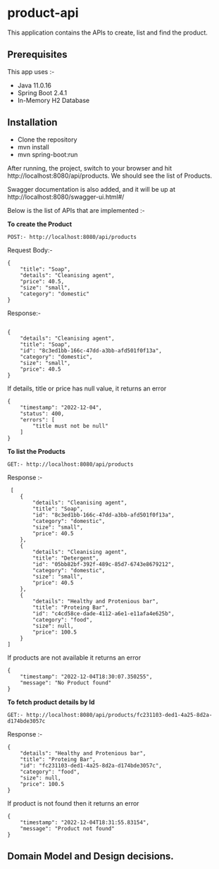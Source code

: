 # product-api
This application contains the APIs to create, list and find the product.

## Prerequisites
This app uses :-

- Java 11.0.16
- Spring Boot 2.4.1
- In-Memory H2 Database

## Installation

- Clone the repository
- mvn install
- mvn spring-boot:run

After running, the project, switch to your browser and hit 
http://localhost:8080/api/products. We should see the list of Products.

Swagger documentation is also added, and it will be up at http://localhost:8080/swagger-ui.html#/

Below is the list of APIs that are implemented :-

**To create the Product**

`POST:- http://localhost:8080/api/products`

Request Body:- 

```
{
    "title": "Soap",
    "details": "Cleanising agent",
    "price": 40.5,
    "size": "small",
    "category": "domestic"
}

```

Response:- 

```

{
    "details": "Cleanising agent",
    "title": "Soap",
    "id": "8c3ed1bb-166c-47dd-a3bb-afd501f0f13a",
    "category": "domestic",
    "size": "small",
    "price": 40.5
}

```

If details, title or price has null value, it returns an error

```
{
    "timestamp": "2022-12-04",
    "status": 400,
    "errors": [
        "title must not be null"
    ]
}

```

**To list the Products**

`GET:- http://localhost:8080/api/products`

Response :- 

```
 [
    {
        "details": "Cleanising agent",
        "title": "Soap",
        "id": "8c3ed1bb-166c-47dd-a3bb-afd501f0f13a",
        "category": "domestic",
        "size": "small",
        "price": 40.5
    },
    {
        "details": "Cleanising agent",
        "title": "Detergent",
        "id": "05bb82bf-392f-489c-85d7-6743e8679212",
        "category": "domestic",
        "size": "small",
        "price": 40.5
    },
    {
        "details": "Healthy and Protenious bar",
        "title": "Proteing Bar",
        "id": "c4cd58ce-dade-4112-a6e1-e11afa4e625b",
        "category": "food",
        "size": null,
        "price": 100.5
    }
]
```

If products are not available it returns an error

```
{
    "timestamp": "2022-12-04T18:30:07.350255",
    "message": "No Product found"
}
```

**To fetch product details by Id**

`GET:- http://localhost:8080/api/products/fc231103-ded1-4a25-8d2a-d174bde3057c`

Response :- 

```
{
    "details": "Healthy and Protenious bar",
    "title": "Proteing Bar",
    "id": "fc231103-ded1-4a25-8d2a-d174bde3057c",
    "category": "food",
    "size": null,
    "price": 100.5
}
```
 If product is not found then it returns an error

```
{
    "timestamp": "2022-12-04T18:31:55.83154",
    "message": "Product not found"
}

```

## Domain Model and Design decisions.



